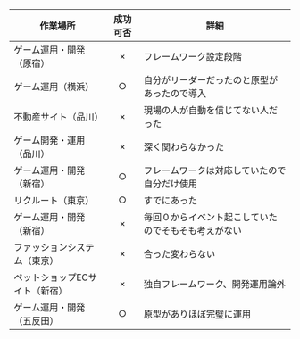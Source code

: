 
作業場所|成功可否|詳細
--|:--:|--
ゲーム運用・開発（原宿）|×|フレームワーク設定段階
ゲーム運用（横浜）|○|自分がリーダーだったのと原型があったので導入
不動産サイト（品川）|×|現場の人が自動を信じてない人だった
ゲーム開発・運用（品川）|×|深く関わらなかった
ゲーム運用・開発（新宿）|○|フレームワークは対応していたので自分だけ使用
リクルート（東京）|○|すでにあった
ゲーム運用・開発（新宿）|×|毎回０からイベント起こしていたのでそもそも考えがない
ファッションシステム（東京）|×|合った変わらない
ペットショップECサイト（新宿）|×|独自フレームワーク、開発運用論外
ゲーム運用・開発（五反田）|○|原型がありほぼ完璧に運用

